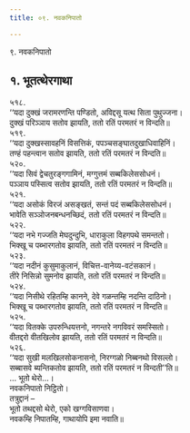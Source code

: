 ```yaml
---
title: ०९. नवकनिपातो

---
```

९. नवकनिपातो  


## १. भूतत्थेरगाथा

५१८.  
‘‘यदा दुक्खं जरामरणन्ति पण्डितो, अविद्दसू यत्थ सिता पुथुज्जना।  
दुक्खं परिञ्ञाय सतोव झायति, ततो रतिं परमतरं न विन्दति॥  
५१९.  
‘‘यदा दुक्खस्सावहनिं विसत्तिकं, पपञ्चसङ्घातदुखाधिवाहिनिं।  
तण्हं पहन्त्वान सतोव झायति, ततो रतिं परमतरं न विन्दति॥  
५२०.  
‘‘यदा सिवं द्वेचतुरङ्गगामिनं, मग्गुत्तमं सब्बकिलेससोधनं।  
पञ्ञाय पस्सित्व सतोव झायति, ततो रतिं परमतरं न विन्दति॥  
५२१.  
‘‘यदा असोकं विरजं असङ्खतं, सन्तं पदं सब्बकिलेससोधनं।  
भावेति सञ्ञोजनबन्धनच्छिदं, ततो रतिं परमतरं न विन्दति॥  
५२२.  
‘‘यदा नभे गज्जति मेघदुन्दुभि, धाराकुला विहगपथे समन्ततो।  
भिक्खू च पब्भारगतोव झायति, ततो रतिं परमतरं न विन्दति॥  
५२३.  
‘‘यदा नदीनं कुसुमाकुलानं, विचित्त-वानेय्य-वटंसकानं।  
तीरे निसिन्नो सुमनोव झायति, ततो रतिं परमतरं न विन्दति॥  
५२४.  
‘‘यदा निसीथे रहितम्हि कानने, देवे गळन्तम्हि नदन्ति दाठिनो।  
भिक्खू च पब्भारगतोव झायति, ततो रतिं परमतरं न विन्दति॥  
५२५.  
‘‘यदा वितक्के उपरुन्धियत्तनो, नगन्तरे नगविवरं समस्सितो।  
वीतद्दरो वीतखिलोव झायति, ततो रतिं परमतरं न विन्दति॥  
५२६.  
‘‘यदा सुखी मलखिलसोकनासनो, निरग्गळो निब्बनथो विसल्लो।  
सब्बासवे ब्यन्तिकतोव झायति, ततो रतिं परमतरं न विन्दती’’ति॥  
… भूतो थेरो…।  
नवकनिपातो निट्ठितो।  
तत्रुद्दानं –  
भूतो तथद्दसो थेरो, एको खग्गविसाणवा।  
नवकम्हि निपातम्हि, गाथायोपि इमा नवाति॥  